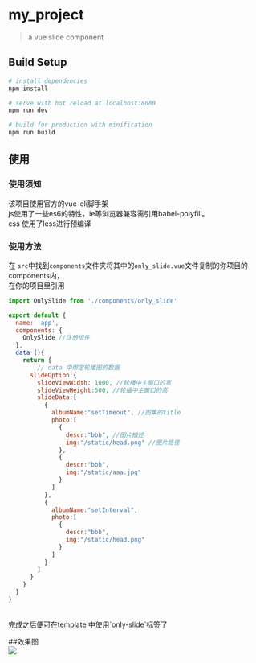 # my_project

> a vue slide component

## Build Setup

``` bash
# install dependencies
npm install

# serve with hot reload at localhost:8080
npm run dev

# build for production with minification
npm run build
```
## 使用

### 使用须知  
该项目使用官方的vue-cli脚手架<br>
js使用了一些es6的特性，ie等浏览器兼容需引用babel-polyfill。<br>
css 使用了less进行预编译<br>
### 使用方法
在 `src`中找到`components`文件夹将其中的`only_slide.vue`文件复制的你项目的components内，<br>
在你的项目里引用<br>
```javascript
import OnlySlide from './components/only_slide'

export default {
  name: 'app',
  components: {
    OnlySlide //注册组件
  },
  data (){
    return {
    	// data 中绑定轮播图的数据
      slideOption:{
        slideViewWidth: 1000, //轮播中主窗口的宽
        slideViewHeight:500, //轮播中主窗口的高
        slideData:[
          {
            albumName:"setTimeout", //图集的title
            photo:[
              {
                descr:"bbb", //图片描述
                img:"/static/head.png" //图片路径
              },
              {
                descr:"bbb",
                img:"/static/aaa.jpg"
              }
            ]
          },
          {
            albumName:"setInterval",
            photo:[
              {
                descr:"bbb",
                img:"/static/head.png"
              }
            ]
          }
        ]
      }
    }
  }
}
```
<br>
完成之后便可在template 中使用`only-slide`标签了
<br>
<only-slide :option="slideOption" class="slide-part" style="margin: 0 auto"></only-slide>

##效果图<br>
![](https://github.com/yl1033669613/vue_slide_component/raw/master/static/111.png)  




